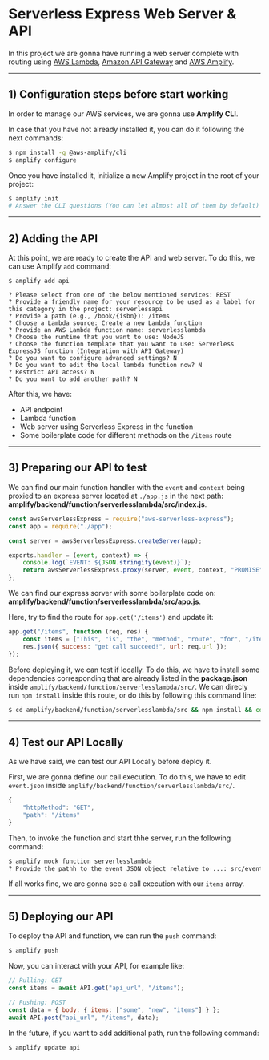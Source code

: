 # Serverless Express Web Server & API

In this project we are gonna have running a web server complete with routing using [AWS Lambda](https://aws.amazon.com/lambda/), [Amazon API Gateway](https://aws.amazon.com/api-gateway/) and [AWS Amplify](https://aws.amazon.com/es/amplify/).

---

## 1) Configuration steps before start working

In order to manage our AWS services, we are gonna use **Amplify CLI**.

In case that you have not already installed it, you can do it following the next commands:

```bash
$ npm install -g @aws-amplify/cli
$ amplify configure
```

Once you have installed it, initialize a new Amplify project in the root of your project:

```bash
$ amplify init
# Answer the CLI questions (You can let almost all of them by default)
```

---

## 2) Adding the API

At this point, we are ready to create the API and web server. To do this, we can use Amplify `add` command:

```
$ amplify add api

? Please select from one of the below mentioned services: REST
? Provide a friendly name for your resource to be used as a label for this category in the project: serverlessapi
? Provide a path (e.g., /book/{isbn}): /items
? Choose a Lambda source: Create a new Lambda function
? Provide an AWS Lambda function name: serverlesslambda
? Choose the runtime that you want to use: NodeJS
? Choose the function template that you want to use: Serverless ExpressJS function (Integration with API Gateway)
? Do you want to configure advanced settings? N
? Do you want to edit the local lambda function now? N
? Restrict API access? N
? Do you want to add another path? N
```

After this, we have:

-   API endpoint
-   Lambda function
-   Web server using Serverless Express in the function
-   Some boilerplate code for different methods on the `/items` route

---

## 3) Preparing our API to test

We can find our main function handler with the `event` and `context` being proxied to an express server located at `./app.js` in the next path: **amplify/backend/function/serverlesslambda/src/index.js**.

```js
const awsServerlessExpress = require("aws-serverless-express");
const app = require("./app");

const server = awsServerlessExpress.createServer(app);

exports.handler = (event, context) => {
	console.log(`EVENT: ${JSON.stringify(event)}`);
	return awsServerlessExpress.proxy(server, event, context, "PROMISE").promise;
};
```

We can find our express sorver with some boilerplate code on: **amplify/backend/function/serverlesslambda/src/app.js**.

Here, try to find the route for `app.get('/items')` and update it:

```js
app.get("/items", function (req, res) {
	const items = ["This", "is", "the", "method", "route", "for", "/items"];
	res.json({ success: "get call succeed!", url: req.url });
});
```

Before deploying it, we can test if locally.
To do this, we have to install some dependencies corresponding that are already listed in the **package.json** inside `amplify/backend/function/serverlesslambda/src/`.
We can direcly run `npm install` inside this route, or do this by following this command line:

```bash
$ cd amplify/backend/function/serverlesslambda/src && npm install && cd ../../../../../
```

---

## 4) Test our API Locally

As we have said, we can test our API Locally before deploy it.

First, we are gonna define our call execution. To do this, we have to edit `event.json` inside `amplify/backend/function/serverlesslambda/src/`.

```js
{
	"httpMethod": "GET",
	"path": "/items"
}
```

Then, to invoke the function and start thhe server, run the following command:

```bash
$ amplify mock function serverlesslambda
? Provide the pathh to the event JSON object relative to ...: src/event.json
```

If all works fine, we are gonna see a call execution with our `items` array.

---

## 5) Deploying our API

To deploy the API and function, we can run the `push` command:

```bash
$ amplify push
```

Now, you can interact with your API, for example like:

```js
// Pulling: GET
const items = await API.get("api_url", "/items");

// Pushing: POST
const data = { body: { items: ["some", "new", "items"] } };
await API.post("api_url", "/items", data);
```

In the future, if you want to add additional path, run the following command:

```bash
$ amplify update api
```
